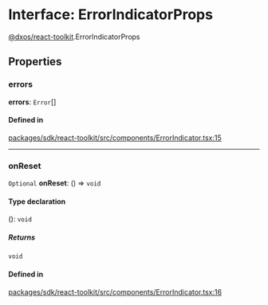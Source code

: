 # Interface: ErrorIndicatorProps

[@dxos/react-toolkit](../modules/dxos_react_toolkit.md).ErrorIndicatorProps

## Properties

### errors

 **errors**: `Error`[]

#### Defined in

[packages/sdk/react-toolkit/src/components/ErrorIndicator.tsx:15](https://github.com/dxos/dxos/blob/db8188dae/packages/sdk/react-toolkit/src/components/ErrorIndicator.tsx#L15)

___

### onReset

 `Optional` **onReset**: () => `void`

#### Type declaration

(): `void`

##### Returns

`void`

#### Defined in

[packages/sdk/react-toolkit/src/components/ErrorIndicator.tsx:16](https://github.com/dxos/dxos/blob/db8188dae/packages/sdk/react-toolkit/src/components/ErrorIndicator.tsx#L16)
